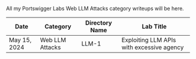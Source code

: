 All my Portswigger Labs Web LLM Attacks category writeups will be here.

Date          | Category                       | Directory Name     | Lab Title
--------------|--------------------------------|--------------------|----------------------
May 15, 2024  | Web LLM Attacks                | LLM-1              | Exploiting LLM APIs with excessive agency
